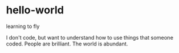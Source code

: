 # hello-world
learning to fly

I don't code, but want to understand how to use things that someone coded.
People are brilliant.
The world is abundant.
